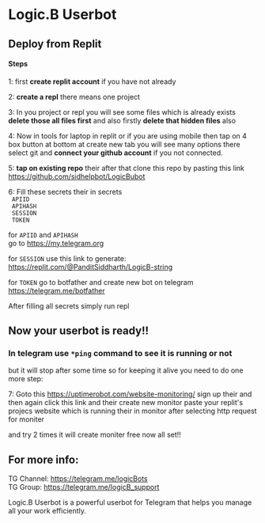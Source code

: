 # Logic.B Userbot

## Deploy from Replit 
#### Steps
1: first **create replit account** if you have not already

2: **create a repl** there means one project

3: In you project or repl you will see some files which is already exists **delete those all files first** and also firstly **delete that hidden files** also

4: Now in tools for laptop in replit or if you are using mobile then tap on 4 box button at bottom at create new tab you will see many options there
 select git and **connect your github account** if you not connected.

5: **tap on existing repo** their after that clone this repo by pasting this link  
https://github.com/sidhelpbot/LogicBubot

<!-- [![Repl.it deployment](https://repl.it/badge/github/sidhelpbot/logicb-userbot)](https://repl.it/github/sidhelpbot/logicb-userbot) -->

6: Fill these secrets their in secrets  
`  APIID  `  
`  APIHASH  `  
`  SESSION  `  
`  TOKEN  `  

for `APIID` and `APIHASH`  
go to https://my.telegram.org

for `SESSION` use this link to generate:  
https://replit.com/@PanditSiddharth/LogicB-string 

for `TOKEN` go to botfather and create new bot on telegram  
https://telegram.me/botfather

After filling all secrets simply run repl 

## Now your userbot is ready!!  
### In telegram use `*ping` command to see it is running or not

but it will stop after some time so for keeping it alive you need to do one more step:  

7: Goto this https://uptimerobot.com/website-monitoring/ sign up their and then again click this link and their create new monitor paste your replit's projecs website which is running their in monitor after selecting http request for moniter  

and try 2 times it will create moniter free now all set!!

## For more info:  
TG Channel: https://telegram.me/logicBots  
TG Group: https://telegram.me/logicB_support

Logic.B Userbot is a powerful userbot for Telegram that helps you manage all your work efficiently.
